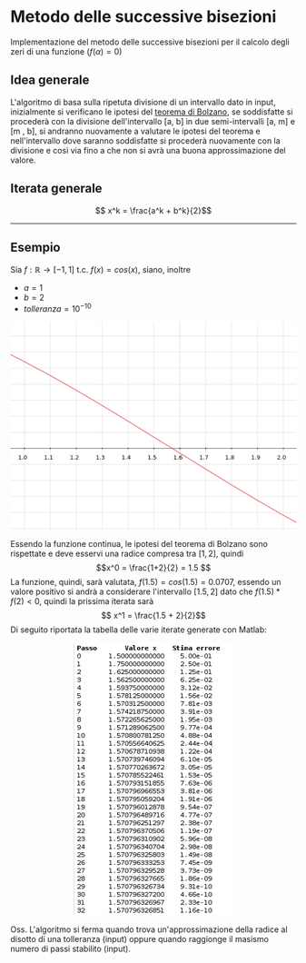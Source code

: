 # Metodo delle successive bisezioni

Implementazione del metodo delle successive bisezioni per il calcolo degli zeri di una funzione $(f(\alpha) = 0)$

## Idea generale
L'algoritmo di basa sulla ripetuta divisione di un intervallo dato in input, inizialmente si verificano le ipotesi del [teorema di Bolzano](https://it.wikipedia.org/wiki/Teorema_di_Bolzano), se soddisfatte si procederà con la divisione dell'intervallo [a, b] in due semi-intervalli [a, m] e [m , b], si andranno nuovamente a valutare le ipotesi del teorema e nell'intervallo dove saranno soddisfatte si procederà nuovamente con la divisione e così via fino a che non si avrà una buona approssimazione del valore.

## Iterata generale

$$ x^k = \frac{a^k + b^k}{2}$$

----

## Esempio 

Sia $f: \mathbb{R} \longrightarrow [-1, 1]$ t.c. $f(x) = cos(x)$,
siano, inoltre 
* $a = 1$
* $b = 2$  
* $tolleranza = 10^{-10}$

<div style="text-align:center"><img src="img/Cos.png" /></div>

Essendo la funzione continua, le ipotesi del teorema di Bolzano sono rispettate e deve esservi una radice compresa tra $[1, 2]$, quindi 
$$x^0 = \frac{1+2}{2} = 1.5 $$
La funzione, quindi, sarà valutata, $f(1.5) = cos(1.5) = 0.0707$, essendo un valore positivo si andrà a considerare l'intervallo $[1.5, 2]$ dato che $f(1.5)*f(2) < 0$, quindi la prissima iterata sarà
$$ x^1 = \frac{1.5 + 2}{2}$$
Di seguito riportata la tabella delle varie iterate generate con Matlab:

<div style="text-align:center"><img src="img/EsDocumentation.png" /></div>


Oss. L'algoritmo si ferma quando trova un'approssimazione della radice al disotto di una tolleranza (input) oppure quando raggionge il masismo numero di passi stabilito (input).


